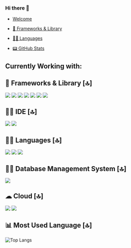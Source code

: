 ### Hi there 👋

<!--
**lgarced/lgarced** is a ✨ _special_ ✨ repository because its `README.md` (this file) appears on your GitHub profile.

Here are some ideas to get you started:

- 🔭 I’m currently working on ...
- 🌱 I’m currently learning ...
- 👯 I’m looking to collaborate on ...
- 🤔 I’m looking for help with ...
- 💬 Ask me about ...
- 📫 How to reach me: ...
- 😄 Pronouns: ...
- ⚡ Fun fact: ...
-->

- [Welcome](#welcome)

 - [🚀 Frameworks & Library](#-frameworks--library-)
 - [👩‍💻 Languages](#-languages-)
 - [📟 GitHub Stats](#-github-stats-)


## Currently Working with:


## 🚀 Frameworks & Library [🔝]
<img src="https://img.shields.io/badge/.NET-512BD4?style=for-the-badge&logo=dotnet&logoColor=white" /> <img src="https://img.shields.io/badge/Express%20js-000000?style=for-the-badge&logo=express&logoColor=white"/> <img src= "https://img.shields.io/badge/Font_Awesome-339AF0?style=for-the-badge&logo=fontawesome&logoColor=white">  <img src="https://img.shields.io/badge/GitHub%20Pages-222222?style=for-the-badge&logo=GitHub%20Pages&logoColor=white" />  <img src="https://img.shields.io/badge/Insomnia-5849be?style=for-the-badge&logo=Insomnia&logoColor=white"/> <img src="https://img.shields.io/badge/React-20232A?style=for-the-badge&logo=react&logoColor=61DAFB" /> <img src="https://img.shields.io/badge/Sass-CC6699?style=for-the-badge&logo=sass&logoColor=white" />    

## 👩‍💻 IDE [🔝]

<img src="https://img.shields.io/badge/VSCode-0078D4?style=for-the-badge&logo=visual%20studio%20code&logoColor=white" />  <img src="https://img.shields.io/badge/Visual_Studio-5C2D91?style=for-the-badge&logo=visual%20studio&logoColor=white" />  

## 👩‍💻 Languages [🔝]
<img src="https://img.shields.io/badge/CSS3-1572B6?style=for-the-badge&logo=css3&logoColor=white" />   <img src="https://img.shields.io/badge/HTML5-E34F26?style=for-the-badge&logo=html5&logoColor=white" />  <img src="https://img.shields.io/badge/JavaScript-323330?style=for-the-badge&logo=javascript&logoColor=F7DF1E" />   
  
 
 ## 👨‍💻 Database Management System [🔝]
 <img src="https://img.shields.io/badge/Microsoft_SQL_Server-CC2927?style=for-the-badge&logo=microsoft-sql-server&logoColor=white" /> 

## ☁ Cloud [🔝]
<img src="https://img.shields.io/badge/Azure_DevOps-0078D7?style=for-the-badge&logo=azure-devops&logoColor=white" />   <img src="https://img.shields.io/badge/Amazon AWS-FF9900?style=for-the-badge&logo=amazonaws&logoColor=white" /> 

## 📊 Most Used Language [🔝]

![Top Langs](https://github-readme-stats.vercel.app/api/top-langs/?username=lgarced=compact)
  







